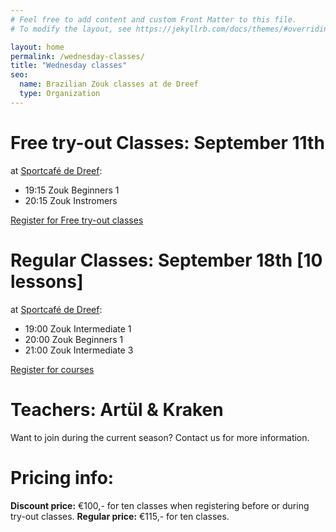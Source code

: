 ```yaml
---
# Feel free to add content and custom Front Matter to this file.
# To modify the layout, see https://jekyllrb.com/docs/themes/#overriding-theme-defaults

layout: home
permalink: /wednesday-classes/
title: "Wednesday classes"
seo:
  name: Brazilian Zouk classes at de Dreef
  type: Organization
---
```


# Free try-out Classes: September 11th

at [Sportcafé de Dreef](https://www.google.com/maps/place/Sportcafe+De+Dreef/@52.1210203,5.1168421,17z/data=!3m1!4b1!4m5!3m4!1s0x47c66f20f13d3cad:0x4866ca24be334309!8m2!3d52.1210203!4d5.1190308):
- 19:15 Zouk Beginners 1
- 20:15 Zouk Instromers

[Register for Free try-out classes](http://www.salsaventura.nl/utrecht)

# Regular Classes: September 18th [10 lessons]

at [Sportcafé de Dreef](https://www.google.com/maps/place/Sportcafe+De+Dreef/@52.1210203,5.1168421,17z/data=!3m1!4b1!4m5!3m4!1s0x47c66f20f13d3cad:0x4866ca24be334309!8m2!3d52.1210203!4d5.1190308):
- 19:00 Zouk Intermediate 1
- 20:00 Zouk Beginners 1
- 21:00 Zouk Intermediate 3

[Register for courses](http://www.salsaventura.nl/utrecht)

# Teachers: Artül & Kraken

Want to join during the current season?
Contact us for more information.

# Pricing info:
**Discount price:** €100,- for ten classes
when registering before or during try-out classes.
**Regular price:** €115,- for ten classes.
